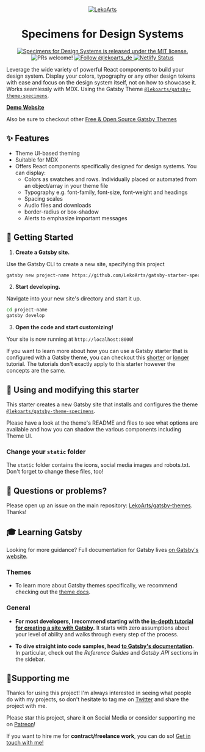<p align="center">
  <a href="https://specimens.lekoarts.de">
    <img alt="LekoArts" src="https://img.lekoarts.de/gatsby/gatsby-site-illustration.png" />
  </a>
</p>
<h1 align="center">
  Specimens for Design Systems
</h1>

<p align="center">
  <a href="https://github.com/LekoArts/gatsby-starter-specimens/blob/master/LICENSE">
    <img src="https://img.shields.io/badge/license-MIT-blue.svg" alt="Specimens for Design Systems is released under the MIT license." />
  </a>
  <img src="https://img.shields.io/badge/PRs-welcome-brightgreen.svg" alt="PRs welcome!" />
  <a href="https://twitter.com/intent/follow?screen_name=lekoarts_de">
    <img src="https://img.shields.io/twitter/follow/lekoarts_de.svg?label=Follow%20@lekoarts_de" alt="Follow @lekoarts_de" />
  </a>
  <a href="https://app.netlify.com/sites/specimens/deploys">
    <img src="https://api.netlify.com/api/v1/badges/cae76bb8-1b0a-4c63-95b9-236d4f3f9371/deploy-status" alt="Netlify Status" />
  </a>
</p>

Leverage the wide variety of powerful React components to build your design system. Display your colors, typography or any other design tokens with ease and focus on the design system itself, not on how to showcase it. Works seamlessly with MDX. Using the Gatsby Theme [`@lekoarts/gatsby-theme-specimens`](https://github.com/LekoArts/gatsby-themes/tree/master/themes/gatsby-theme-specimens).

[**Demo Website**](https://specimens.lekoarts.de)

Also be sure to checkout other [Free & Open Source Gatsby Themes](https://themes.lekoarts.de)

## ✨ Features

- Theme UI-based theming
- Suitable for MDX
- Offers React components specifically designed for design systems. You can display:
  - Colors as swatches and rows. Individually placed or automated from an object/array in your theme file
  - Typography e.g. font-family, font-size, font-weight and headings
  - Spacing scales
  - Audio files and downloads
  - border-radius or box-shadow
  - Alerts to emphasize important messages

## 🚀 Getting Started

1. **Create a Gatsby site.**

Use the Gatsby CLI to create a new site, specifying this project

```sh
gatsby new project-name https://github.com/LekoArts/gatsby-starter-specimens
```

2. **Start developing.**

Navigate into your new site's directory and start it up.

```sh
cd project-name
gatsby develop
```

3. **Open the code and start customizing!**

Your site is now running at `http://localhost:8000`!

If you want to learn more about how you can use a Gatsby starter that is configured with a Gatsby theme, you can checkout this [shorter](https://www.gatsbyjs.org/docs/themes/using-a-gatsby-theme/) or [longer](https://www.gatsbyjs.org/tutorial/using-a-theme/) tutorial. The tutorials don't exactly apply to this starter however the concepts are the same.

## 📝 Using and modifying this starter

This starter creates a new Gatsby site that installs and configures the theme [`@lekoarts/gatsby-theme-specimens`](https://github.com/LekoArts/gatsby-themes/tree/master/themes/gatsby-theme-specimens).

Please have a look at the theme's README and files to see what options are available and how you can shadow the various components including Theme UI.

### Change your `static` folder

The `static` folder contains the icons, social media images and robots.txt. Don't forget to change these files, too!

## 🤔 Questions or problems?

Please open up an issue on the main repository: [LekoArts/gatsby-themes](https://github.com/LekoArts/gatsby-themes). Thanks!

## 🎓 Learning Gatsby

Looking for more guidance? Full documentation for Gatsby lives [on Gatsby's website](https://www.gatsbyjs.org/).

### Themes

- To learn more about Gatsby themes specifically, we recommend checking out the [theme docs](https://www.gatsbyjs.org/docs/themes/).

### General

- **For most developers, I recommend starting with the [in-depth tutorial for creating a site with Gatsby](https://www.gatsbyjs.org/tutorial/).** It starts with zero assumptions about your level of ability and walks through every step of the process.

- **To dive straight into code samples, head [to Gatsby's documentation](https://www.gatsbyjs.org/docs/).** In particular, check out the _Reference Guides_ and _Gatsby API_ sections in the sidebar.

## 🌟Supporting me

Thanks for using this project! I'm always interested in seeing what people do with my projects, so don't hesitate to tag me on [Twitter](https://twitter.com/lekoarts_de) and share the project with me.

Please star this project, share it on Social Media or consider supporting me on [Patreon](https://www.patreon.com/lekoarts)!

If you want to hire me for **contract/freelance work**, you can do so! [Get in touch with me!](https://www.lekoarts.de/en/contact)
